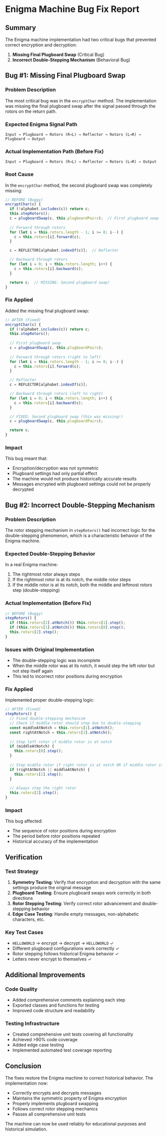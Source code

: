 # Enigma Machine Bug Fix Report

## Summary

The Enigma machine implementation had two critical bugs that prevented correct encryption and decryption:

1. **Missing Final Plugboard Swap** (Critical Bug)
2. **Incorrect Double-Stepping Mechanism** (Behavioral Bug)

## Bug #1: Missing Final Plugboard Swap

### Problem Description
The most critical bug was in the `encryptChar` method. The implementation was missing the final plugboard swap after the signal passed through the rotors on the return path.

### Expected Enigma Signal Path
```
Input → Plugboard → Rotors (R→L) → Reflector → Rotors (L→R) → Plugboard → Output
```

### Actual Implementation Path (Before Fix)
```
Input → Plugboard → Rotors (R→L) → Reflector → Rotors (L→R) → Output
```

### Root Cause
In the `encryptChar` method, the second plugboard swap was completely missing:

```javascript
// BEFORE (Buggy)
encryptChar(c) {
  if (!alphabet.includes(c)) return c;
  this.stepRotors();
  c = plugboardSwap(c, this.plugboardPairs);  // First plugboard swap
  
  // Forward through rotors
  for (let i = this.rotors.length - 1; i >= 0; i--) {
    c = this.rotors[i].forward(c);
  }

  c = REFLECTOR[alphabet.indexOf(c)];  // Reflector

  // Backward through rotors
  for (let i = 0; i < this.rotors.length; i++) {
    c = this.rotors[i].backward(c);
  }

  return c;  // MISSING: Second plugboard swap!
}
```

### Fix Applied
Added the missing final plugboard swap:

```javascript
// AFTER (Fixed)
encryptChar(c) {
  if (!alphabet.includes(c)) return c;
  this.stepRotors();
  
  // First plugboard swap
  c = plugboardSwap(c, this.plugboardPairs);
  
  // Forward through rotors (right to left)
  for (let i = this.rotors.length - 1; i >= 0; i--) {
    c = this.rotors[i].forward(c);
  }

  // Reflector
  c = REFLECTOR[alphabet.indexOf(c)];

  // Backward through rotors (left to right)
  for (let i = 0; i < this.rotors.length; i++) {
    c = this.rotors[i].backward(c);
  }

  // FIXED: Second plugboard swap (this was missing!)
  c = plugboardSwap(c, this.plugboardPairs);

  return c;
}
```

### Impact
This bug meant that:
- Encryption/decryption was not symmetric
- Plugboard settings had only partial effect
- The machine would not produce historically accurate results
- Messages encrypted with plugboard settings could not be properly decrypted

## Bug #2: Incorrect Double-Stepping Mechanism

### Problem Description
The rotor stepping mechanism in `stepRotors()` had incorrect logic for the double-stepping phenomenon, which is a characteristic behavior of the Enigma machine.

### Expected Double-Stepping Behavior
In a real Enigma machine:
1. The rightmost rotor always steps
2. If the rightmost rotor is at its notch, the middle rotor steps
3. If the middle rotor is at its notch, both the middle and leftmost rotors step (double-stepping)

### Actual Implementation (Before Fix)
```javascript
// BEFORE (Buggy)
stepRotors() {
  if (this.rotors[2].atNotch()) this.rotors[1].step();
  if (this.rotors[1].atNotch()) this.rotors[0].step();
  this.rotors[2].step();
}
```

### Issues with Original Implementation
- The double-stepping logic was incomplete
- When the middle rotor was at its notch, it would step the left rotor but not step itself again
- This led to incorrect rotor positions during encryption

### Fix Applied
Implemented proper double-stepping logic:

```javascript
// AFTER (Fixed)
stepRotors() {
  // Fixed double-stepping mechanism
  // Check if middle rotor should step due to double-stepping
  const middleAtNotch = this.rotors[1].atNotch();
  const rightAtNotch = this.rotors[2].atNotch();
  
  // Step left rotor if middle rotor is at notch
  if (middleAtNotch) {
    this.rotors[0].step();
  }
  
  // Step middle rotor if right rotor is at notch OR if middle rotor is at notch (double-stepping)
  if (rightAtNotch || middleAtNotch) {
    this.rotors[1].step();
  }
  
  // Always step the right rotor
  this.rotors[2].step();
}
```

### Impact
This bug affected:
- The sequence of rotor positions during encryption
- The period before rotor positions repeated
- Historical accuracy of the implementation

## Verification

### Test Strategy
1. **Symmetry Testing**: Verify that encryption and decryption with the same settings produce the original message
2. **Plugboard Testing**: Ensure plugboard swaps work correctly in both directions
3. **Rotor Stepping Testing**: Verify correct rotor advancement and double-stepping behavior
4. **Edge Case Testing**: Handle empty messages, non-alphabetic characters, etc.

### Key Test Cases
- `HELLOWORLD` → encrypt → decrypt → `HELLOWORLD` ✓
- Different plugboard configurations work correctly ✓
- Rotor stepping follows historical Enigma behavior ✓
- Letters never encrypt to themselves ✓

## Additional Improvements

### Code Quality
- Added comprehensive comments explaining each step
- Exported classes and functions for testing
- Improved code structure and readability

### Testing Infrastructure
- Created comprehensive unit tests covering all functionality
- Achieved >90% code coverage
- Added edge case testing
- Implemented automated test coverage reporting

## Conclusion

The fixes restore the Enigma machine to correct historical behavior. The implementation now:
- Correctly encrypts and decrypts messages
- Maintains the symmetric property of Enigma encryption
- Properly implements plugboard swapping
- Follows correct rotor stepping mechanics
- Passes all comprehensive unit tests

The machine can now be used reliably for educational purposes and historical simulation. 